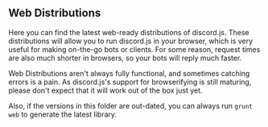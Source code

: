## Web Distributions

Here you can find the latest web-ready distributions of discord.js. These distributions will allow you to run discord.js
in your browser, which is very useful for making on-the-go bots or clients. For some reason, request times are also much
shorter in browsers, so your bots will reply much faster.

Web Distributions aren't always fully functional, and sometimes catching errors is a pain. As discord.js's support for
browserifying is still maturing, please don't expect that it will work out of the box just yet.

Also, if the versions in this folder are out-dated, you can always run `grunt web` to generate the latest library.
